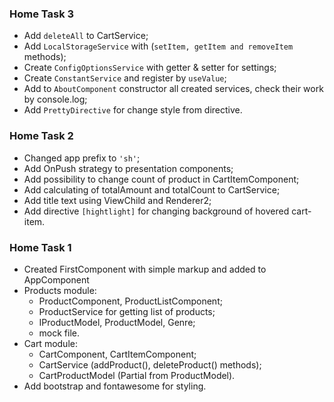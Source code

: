 ### Home Task 3

- Add `deleteAll` to CartService;
- Add `LocalStorageService` with (`setItem, getItem and removeItem` methods);
- Create `ConfigOptionsService` with getter & setter for settings;
- Create `ConstantService` and register by `useValue`;
- Add to `AboutComponent` constructor all created services, check their work by console.log;
- Add `PrettyDirective` for change style from directive.


### Home Task 2

- Changed app prefix to `'sh'`;
- Add OnPush strategy to presentation components;
- Add possibility to change count of product in CartItemComponent;
- Add calculating of totalAmount and totalCount to CartService;
- Add title text using ViewChild and Renderer2;
- Add directive `[hightlight]` for changing background of hovered cart-item. 

### Home Task 1

- Created FirstComponent with simple markup and added to AppComponent
- Products module:
   - ProductComponent, ProductListComponent;
   - ProductService for getting list of products;
   - IProductModel, ProductModel, Genre;
   - mock file.
- Cart module:
   - CartComponent, CartItemComponent;
   - CartService (addProduct(), deleteProduct() methods);
   - CartProductModel (Partial from ProductModel).
- Add bootstrap and fontawesome for styling.
